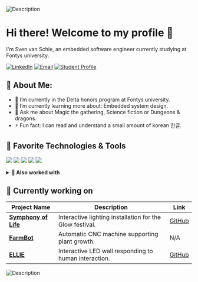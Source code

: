![Description](https://media1.tenor.com/m/ig2KBG3lRuUAAAAC/dial-up-aol.gif)


# Hi there! Welcome to my profile 👋
I'm Sven van Schie, an embedded software engineer currently studying at Fontys university.

[![LinkedIn](https://img.shields.io/badge/-LinkedIn-%230077B5?logo=linkedin&logoColor=white)](https://www.linkedin.com/in/svenvschie/)
[![Email](https://img.shields.io/badge/-Email-%230A74C9?logo=microsoft-outlook&logoColor=white)](mailto:502539@student.fontys.nl)
[![Student Profile](https://img.shields.io/badge/-Student%20Profile-%230D74B6?logo=student&logoColor=white)](https://deltafontysict.nl/student/sven-van-schie/)


## 👤 About Me:

  - 🔭 I’m currently in the Delta honors program at Fontys university.
  - 🌱 I’m currently learning more about: Embedded system design.
  - 💬 Ask me about Magic the gathering, Science fiction or Dungeons & dragons.
  - ⚡ Fun fact: I can read and understand a small amount of korean 한글.

## 🔧 Favorite Technologies & Tools
![](https://img.shields.io/badge/Code-C-blue?style=flat&logo=c&logoColor=white&color=0078D4)
![](https://img.shields.io/badge/Code-C++-blueviolet?style=flat&logo=c%2B%2B&logoColor=white&color=563D7C)
![](https://img.shields.io/badge/Code-Python-yellow?style=flat&logo=python&logoColor=white&color=FFD43B)
![](https://img.shields.io/badge/Code-Rust-orange?style=flat&logo=rust&logoColor=white&color=F14C28)
![](https://img.shields.io/badge/Tool-Git-red?style=flat&logo=git&logoColor=white&color=F05033)

<details>
  <summary><strong>🤝 Also worked with</strong></summary>

![](https://img.shields.io/badge/Code-C%23-teal?style=flat&logo=csharp&logoColor=white&color=239120)
![](https://img.shields.io/badge/Code-PHP-777BB4?style=flat&logo=php&logoColor=white&color=777BB4)
![](https://img.shields.io/badge/Code-Javascript-blue?style=flat&logo=javascript&logoColor=white&color=F7DF1E)
![](https://img.shields.io/badge/Code-HTML5-orange?style=flat&logo=html5&logoColor=white&color=E34F26)
![](https://img.shields.io/badge/Code-CSS-1572B6?style=flat&logo=css3&logoColor=white&color=1572B6)
![](https://img.shields.io/badge/Framework-Laravel-red?style=flat&logo=laravel&logoColor=white&color=FF2D20)
![](https://img.shields.io/badge/Framework-ASP.NET-5C2D91?style=flat&logo=aspdotnet&logoColor=white&color=5C2D91)
![](https://img.shields.io/badge/Tool-MSSQL-CC2927?style=flat&logo=microsoft-sql-server&logoColor=white&color=CC2927)
![](https://img.shields.io/badge/Tool-MySQL-blue?style=flat&logo=mysql&logoColor=white&color=4479A1)
![](https://img.shields.io/badge/Tool-Arduino-00979D?style=flat&logo=arduino&logoColor=white&color=00979D)
![](https://img.shields.io/badge/Tool-Raspberry_Pi-a22846?style=flat&logo=raspberrypi&logoColor=white&color=a22846)
![](https://img.shields.io/badge/Tool-Linux-informational?style=flat&logo=linux&logoColor=white&color=2bbc8a)
![](https://img.shields.io/badge/Tool-Photoshop-26C6DA?style=flat&logo=adobe-photoshop&logoColor=white&color=26C6DA)
![](https://img.shields.io/badge/Tool-Illustrator-FF9C00?style=flat&logo=adobe-illustrator&logoColor=white&color=FF9C00)
![](https://img.shields.io/badge/Tool-InDesign-FF3366?style=flat&logo=adobe-indesign&logoColor=white&color=FF3366)
![](https://img.shields.io/badge/Tool-Figma-black?style=flat&logo=figma&logoColor=white&color=black)
![](https://img.shields.io/badge/Tool-AdobeXD-FF61F6?style=flat&logo=adobexd&logoColor=white&color=FF61F6)

</details>

## 🚧 Currently working on

| Project Name          | Description                                             | Link                                                                 |
| --------------------- | ------------------------------------------------------- | -------------------------------------------------------------------- |
| **[Symphony of Life](https://deltafontysict.nl/projects/symphony-of-life/)** | Interactive lighting installation for the Glow festival. | [GitHub](https://github.com/Glow-Delta)                              |
| **[FarmBot](https://deltafontysict.nl/projects/farmbot/)** | Automatic CNC machine supporting plant growth. | N/A                                                                  |
| **[ELLIE](https://deltafontysict.nl/projects/ellie/)** | Interactive LED wall responding to human interaction. | [GitHub](https://github.com/StrijpT-Ellie/contour-wall)              |

![Description](https://media.tenor.com/oYgY0td9TrUAAAAi/internet-webcore.gif)

